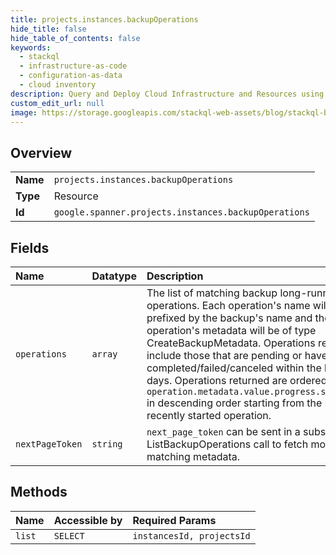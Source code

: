 ```yaml
---
title: projects.instances.backupOperations
hide_title: false
hide_table_of_contents: false
keywords:
  - stackql
  - infrastructure-as-code
  - configuration-as-data
  - cloud inventory
description: Query and Deploy Cloud Infrastructure and Resources using SQL
custom_edit_url: null
image: https://storage.googleapis.com/stackql-web-assets/blog/stackql-blog-post-featured-image.png
---
```

  
    

## Overview
<table><tbody>
<tr><td><b>Name</b></td><td><code>projects.instances.backupOperations</code></td></tr>
<tr><td><b>Type</b></td><td>Resource</td></tr>
<tr><td><b>Id</b></td><td><code>google.spanner.projects.instances.backupOperations</code></td></tr>
</tbody></table>

## Fields
| Name | Datatype | Description |
|:-----|:---------|:------------|
| `operations` | `array` | The list of matching backup long-running operations. Each operation's name will be prefixed by the backup's name and the operation's metadata will be of type CreateBackupMetadata. Operations returned include those that are pending or have completed/failed/canceled within the last 7 days. Operations returned are ordered by `operation.metadata.value.progress.start_time` in descending order starting from the most recently started operation. |
| `nextPageToken` | `string` | `next_page_token` can be sent in a subsequent ListBackupOperations call to fetch more of the matching metadata. |
## Methods
| Name | Accessible by | Required Params |
|:-----|:--------------|:----------------|
| `list` | `SELECT` | `instancesId, projectsId` |
